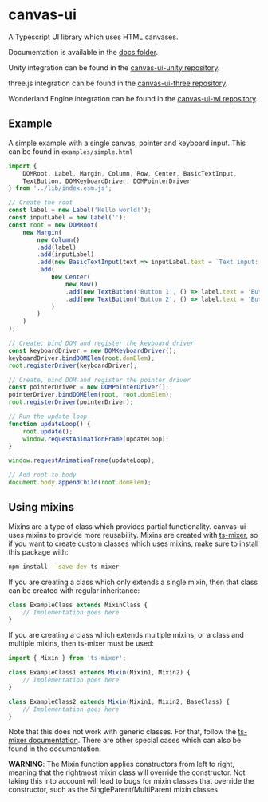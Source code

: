 # canvas-ui

A Typescript UI library which uses HTML canvases.

Documentation is available in the [docs folder](docs/README.md).

Unity integration can be found in the 
[canvas-ui-unity repository](https://github.com/playkostudios/canvas-ui-unity).

three.js integration can be found in the 
[canvas-ui-three repository](https://github.com/playkostudios/canvas-ui-three).

Wonderland Engine integration can be found in the 
[canvas-ui-wl repository](https://github.com/playkostudios/canvas-ui-wl).

## Example

A simple example with a single canvas, pointer and keyboard input. This can be
found in `examples/simple.html`

```typescript
import {
    DOMRoot, Label, Margin, Column, Row, Center, BasicTextInput,
    TextButton, DOMKeyboardDriver, DOMPointerDriver
} from '../lib/index.esm.js';

// Create the root
const label = new Label('Hello world!');
const inputLabel = new Label('');
const root = new DOMRoot(
    new Margin(
        new Column()
        .add(label)
        .add(inputLabel)
        .add(new BasicTextInput(text => inputLabel.text = `Text input: ${text}`))
        .add(
            new Center(
                new Row()
                .add(new TextButton('Button 1', () => label.text = 'Button 1 clicked!'))
                .add(new TextButton('Button 2', () => label.text = 'Button 2 clicked!'))
            )
        )
    )
);

// Create, bind DOM and register the keyboard driver
const keyboardDriver = new DOMKeyboardDriver();
keyboardDriver.bindDOMElem(root.domElem);
root.registerDriver(keyboardDriver);

// Create, bind DOM and register the pointer driver
const pointerDriver = new DOMPointerDriver();
pointerDriver.bindDOMElem(root, root.domElem);
root.registerDriver(pointerDriver);

// Run the update loop
function updateLoop() {
    root.update();
    window.requestAnimationFrame(updateLoop);
}

window.requestAnimationFrame(updateLoop);

// Add root to body
document.body.appendChild(root.domElem);
```


## Using mixins

Mixins are a type of class which provides partial functionality. canvas-ui uses
mixins to provide more reusability. Mixins are created with
[ts-mixer](https://www.npmjs.com/package/ts-mixer), so if you want to create
custom classes which uses mixins, make sure to install this package with:

```sh
npm install --save-dev ts-mixer
```

If you are creating a class which only extends a single mixin, then that class
can be created with regular inheritance:

```typescript
class ExampleClass extends MixinClass {
    // Implementation goes here
}
```

If you are creating a class which extends multiple mixins, or a class and
multiple mixins, then ts-mixer must be used:

```typescript
import { Mixin } from 'ts-mixer';

class ExampleClass1 extends Mixin(Mixin1, Mixin2) {
    // Implementation goes here
}

class ExampleClass2 extends Mixin(Mixin1, Mixin2, BaseClass) {
    // Implementation goes here
}
```

Note that this does not work with generic classes. For that, follow the
[ts-mixer documentation](https://www.npmjs.com/package/ts-mixer#mixing-generic-classes).
There are other special cases which can also be found in the documentation.

__WARNING__: The Mixin function applies constructors from left to right, meaning
that the rightmost mixin class will override the constructor. Not taking this
into account will lead to bugs for mixin classes that override the constructor,
such as the SingleParent/MultiParent mixin classes

